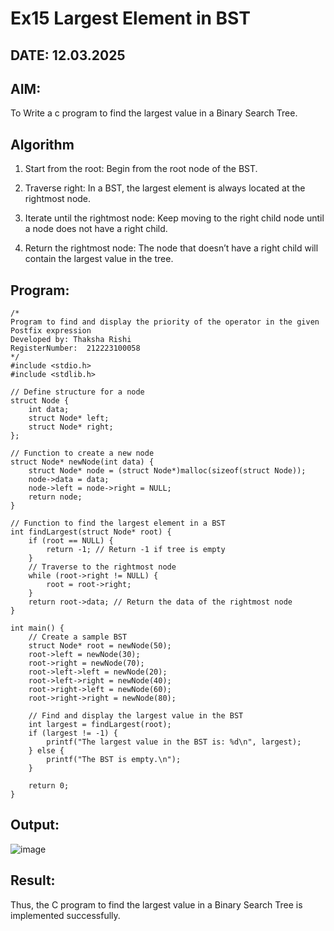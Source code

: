 # Ex15 Largest Element in BST
## DATE: 12.03.2025
## AIM:
To Write a c program to find the largest value in a Binary Search Tree.

## Algorithm
1. Start from the root: Begin from the root node of the BST.

2. Traverse right: In a BST, the largest element is always located at the rightmost node.

3. Iterate until the rightmost node: Keep moving to the right child node until a node does not have a right child.

4. Return the rightmost node: The node that doesn’t have a right child will contain the largest value in the tree. 

## Program:
```
/*
Program to find and display the priority of the operator in the given Postfix expression
Developed by: Thaksha Rishi
RegisterNumber:  212223100058
*/
#include <stdio.h>
#include <stdlib.h>

// Define structure for a node
struct Node {
    int data;
    struct Node* left;
    struct Node* right;
};

// Function to create a new node
struct Node* newNode(int data) {
    struct Node* node = (struct Node*)malloc(sizeof(struct Node));
    node->data = data;
    node->left = node->right = NULL;
    return node;
}

// Function to find the largest element in a BST
int findLargest(struct Node* root) {
    if (root == NULL) {
        return -1; // Return -1 if tree is empty
    }
    // Traverse to the rightmost node
    while (root->right != NULL) {
        root = root->right;
    }
    return root->data; // Return the data of the rightmost node
}

int main() {
    // Create a sample BST
    struct Node* root = newNode(50);
    root->left = newNode(30);
    root->right = newNode(70);
    root->left->left = newNode(20);
    root->left->right = newNode(40);
    root->right->left = newNode(60);
    root->right->right = newNode(80);

    // Find and display the largest value in the BST
    int largest = findLargest(root);
    if (largest != -1) {
        printf("The largest value in the BST is: %d\n", largest);
    } else {
        printf("The BST is empty.\n");
    }

    return 0;
}

```

## Output:

![image](https://github.com/user-attachments/assets/1e81b6ad-7fbd-4ba3-ba0a-8445c23ccc31)


## Result:
Thus, the C program to find the largest value in a Binary Search Tree is implemented successfully.
